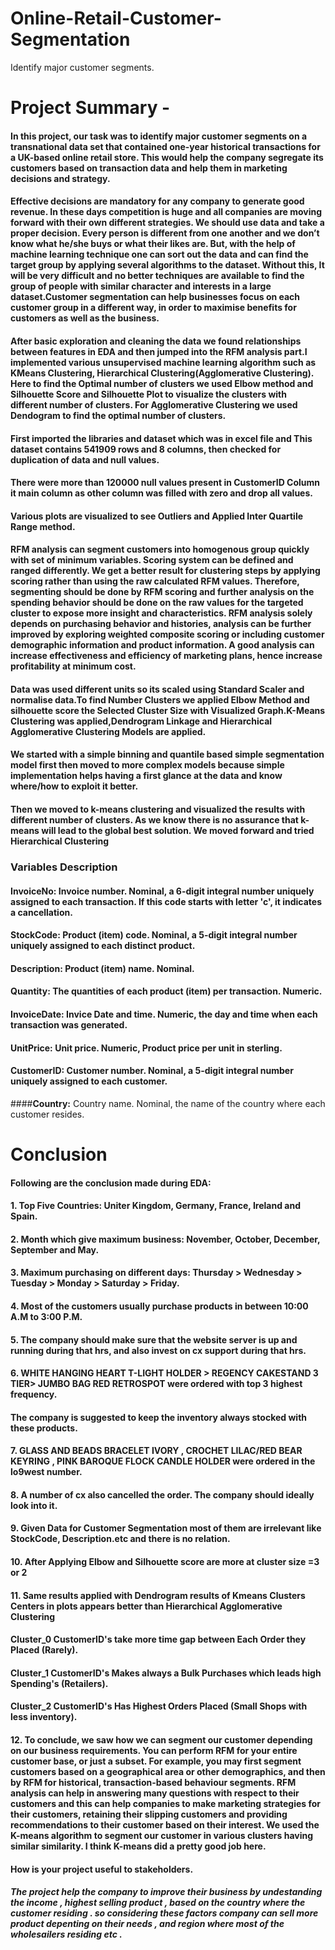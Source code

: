 # Online-Retail-Customer-Segmentation
 Identify major customer segments.
 # **Project Summary -**
 #### In this project, our task was to identify major customer segments on a transnational data set that contained one-year historical transactions for a UK-based online retail store. This would help the company segregate its customers based on transaction data and help them in marketing decisions and strategy.
#### Effective decisions are  mandatory   for any   company   to   generate   good revenue. In these days competition is huge   and   all  companies   are   moving forward   with   their   own   different strategies.   We   should   use   data   and take a proper decision. Every person is different   from   one   another   and   we don’t know what he/she buys or what their  likes  are.   But,  with the   help  of machine   learning  technique   one  can sort out the data and can find the target group by applying   several   algorithms to the dataset. Without this, It will be very difficult and no better techniques are   available   to   find   the   group   of people   with   similar   character   and interests in a large dataset.Customer segmentation can help businesses focus on each customer group in a different way, in order to maximise benefits for customers as well as the business.
#### After basic exploration and cleaning the data we found relationships between features in EDA and then jumped into the RFM analysis part.I implemented various unsupervised machine learning algorithm such as KMeans Clustering,  Hierarchical Clustering(Agglomerative Clustering). Here to find the Optimal number of clusters we used Elbow method and Silhouette Score and Silhouette Plot to visualize the clusters with different number of clusters. For Agglomerative Clustering we used Dendogram to find the optimal number of clusters.
#### First imported the libraries and dataset which was in excel file and This dataset contains 541909 rows and 8 columns, then checked for duplication of data and null values.
#### There were more than 120000 null values present in CustomerID Column it main column as other column was filled with zero and drop all values.
#### Various plots are visualized to see Outliers and Applied Inter Quartile Range method.
#### RFM analysis can segment customers into homogenous group quickly with set of minimum variables. Scoring system can be defined and ranged differently. We get a better result for clustering steps by applying scoring rather than using the raw calculated RFM values. Therefore, segmenting should be done by RFM scoring and further analysis on the spending behavior should be done on the raw values for the targeted cluster to expose more insight and characteristics. RFM analysis solely depends on purchasing behavior and histories, analysis can be further improved by exploring weighted composite scoring or including customer demographic information and product information. A good analysis can increase effectiveness and efficiency of marketing plans, hence increase profitability at minimum cost.
#### Data was used different units so its scaled using Standard Scaler and normalise data.To find Number Clusters we applied Elbow Method and silhouette score the Selected Cluster Size with Visualized Graph.K-Means Clustering was applied,Dendrogram Linkage and Hierarchical Agglomerative Clustering Models are applied.
#### We started with a simple binning and quantile based simple segmentation model first then moved to more complex models because simple implementation helps having a first glance at the data and know where/how to exploit it better.
#### Then we moved to k-means clustering and visualized the results with different number of clusters. As we know there is no assurance that k-means will lead to the global best solution. We moved forward and tried Hierarchical Clustering

### Variables Description 
#### **InvoiceNo:** Invoice number. Nominal, a 6-digit integral number uniquely assigned to each transaction. If this code starts with letter 'c', it indicates a cancellation.

#### **StockCode:** Product (item) code. Nominal, a 5-digit integral number uniquely assigned to each distinct product.

#### **Description:** Product (item) name. Nominal.

#### **Quantity**: The quantities of each product (item) per transaction. Numeric.

#### **InvoiceDate**: Invice Date and time. Numeric, the day and time when each transaction was generated.

#### **UnitPrice:** Unit price. Numeric, Product price per unit in sterling.

#### **CustomerID:** Customer number. Nominal, a 5-digit integral number uniquely assigned to each customer.

####**Country:** Country name. Nominal, the name of the country where each customer resides.

# **Conclusion**
#### Following are the conclusion made during EDA:

#### 1. Top Five Countries: Uniter Kingdom, Germany, France, Ireland and Spain.

#### 2. Month which give maximum business: November, October, December, September and May.

#### 3. Maximum purchasing on different days: Thursday > Wednesday > Tuesday > Monday > Saturday > Friday.

#### 4. Most of the customers usually purchase products in between 10:00 A.M to 3:00 P.M.

#### 5. The company should make sure that the website server is up and running during that hrs, and also invest on cx support during that hrs.

#### 6. WHITE HANGING HEART T-LIGHT HOLDER > REGENCY CAKESTAND 3 TIER> JUMBO BAG RED RETROSPOT were ordered with top 3 highest frequency.
#### The company is suggested to keep the inventory always stocked with these products.

#### 7. GLASS AND BEADS BRACELET IVORY , CROCHET LILAC/RED BEAR KEYRING , PINK BAROQUE FLOCK CANDLE HOLDER were ordered in the lo9west number.

#### 8. A number of cx also cancelled the order. The company should ideally look into it.

#### 9. Given Data for Customer Segmentation most of them are irrelevant like StockCode, Description.etc and there is no relation.

#### 10. After Applying Elbow and Silhouette score are more at cluster size =3 or 2

#### 11. Same results applied with Dendrogram results of Kmeans Clusters Centers in plots appears better than Hierarchical Agglomerative Clustering

#### **Cluster_0 CustomerID's take more time gap between Each Order they Placed (Rarely).**

#### **Cluster_1 CustomerID's Makes always a Bulk Purchases which leads high Spending's (Retailers).**

#### **Cluster_2 CustomerID's Has Highest Orders Placed (Small Shops with less inventory).**

#### 12. To conclude, we saw how we can segment our customer depending on our business requirements. You can perform RFM for your entire customer base, or just a subset. For example, you may first segment customers based on a geographical area or other demographics, and then by RFM for historical, transaction-based behaviour segments. RFM analysis can help in answering many questions with respect to their customers and this can help companies to make marketing strategies for their customers, retaining their slipping customers and providing recommendations to their customer based on their interest. We used the K-means algorithm to segment our customer in various clusters having similar similarity. I think K-means did a pretty good job here.

#### **How is your project useful to stakeholders.**

##### The project help the company to improve their business by undestanding the income , highest selling product , based on the country where the customer residing . so considering these factors company can sell more product depenting on their needs , and region where most of the wholesailers residing etc .


